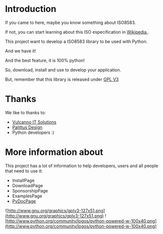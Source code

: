 # Introduction #

If you came to here, maybe you know something about ISO8583.

If not, you can start learning about this ISO especification in [Wikipedia ](http://en.wikipedia.org/wiki/ISO_8583).

This project want to develop a ISO8583 library to be used with Python.

And we have it!

And the best feature, it is 100% python!

So, download, install and use to develop your application.

But, remember that this library is released under [GPL V3](http://gplv3.fsf.org/)


# Thanks #

We like to thanks to:
  * [Vulcanno IT Solutions](http://www.vulcanno.com.br)
  * [Palittus Design](http://www.palittus.com.br)
  * Python developers :)


# More information about #

This project has a lot of information to help developers, users and all people that need to use it:

  * InstallPage
  * DownloadPage
  * SponsorshipPage
  * ExamplesPage
  * [PyDocPage](http://www.vulcanno.com.br/python/ISO8583.html)

![http://www.gnu.org/graphics/gplv3-127x51.png](http://www.gnu.org/graphics/gplv3-127x51.png)
![http://www.python.org/community/logos/python-powered-w-100x40.png](http://www.python.org/community/logos/python-powered-w-100x40.png)